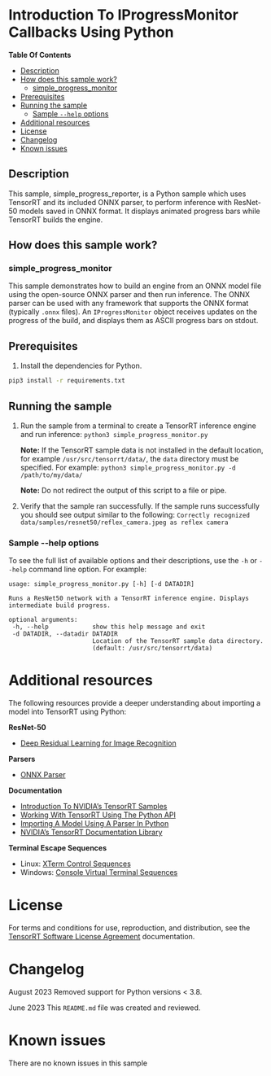 # Introduction To IProgressMonitor Callbacks Using Python


**Table Of Contents**
- [Description](#description)
- [How does this sample work?](#how-does-this-sample-work)
	* [simple_progress_monitor](#simple_progress_monitor)
- [Prerequisites](#prerequisites)
- [Running the sample](#running-the-sample)
	* [Sample `--help` options](#sample-help-options)
- [Additional resources](#additional-resources)
- [License](#license)
- [Changelog](#changelog)
- [Known issues](#known-issues)

## Description

This sample, simple_progress_reporter, is a Python sample which uses TensorRT and its included ONNX parser, to perform inference with ResNet-50 models saved in ONNX format. It displays animated progress bars while TensorRT builds the engine. 

## How does this sample work?

### simple_progress_monitor

This sample demonstrates how to build an engine from an ONNX model file using the open-source ONNX parser and then run inference. The ONNX parser can be used with any framework that supports the ONNX format (typically `.onnx` files). An `IProgressMonitor` object receives updates on the progress of the build, and displays them as ASCII progress bars on stdout.

## Prerequisites

1. Install the dependencies for Python.

```bash
pip3 install -r requirements.txt
```

## Running the sample

1.  Run the sample from a terminal to create a TensorRT inference engine and run inference:
	`python3 simple_progress_monitor.py`

	**Note:** If the TensorRT sample data is not installed in the default location, for example `/usr/src/tensorrt/data/`, the `data` directory must be specified. For example: `python3 simple_progress_monitor.py -d /path/to/my/data/`

	**Note:** Do not redirect the output of this script to a file or pipe.

2.  Verify that the sample ran successfully. If the sample runs successfully you should see output similar to the following:
	`Correctly recognized data/samples/resnet50/reflex_camera.jpeg as reflex camera`

### Sample --help options

To see the full list of available options and their descriptions, use the `-h` or `--help` command line option. For example:
```
usage: simple_progress_monitor.py [-h] [-d DATADIR]

Runs a ResNet50 network with a TensorRT inference engine. Displays intermediate build progress.

optional arguments:
 -h, --help            show this help message and exit
 -d DATADIR, --datadir DATADIR
                       Location of the TensorRT sample data directory.
                       (default: /usr/src/tensorrt/data)
```

# Additional resources

The following resources provide a deeper understanding about importing a model into TensorRT using Python:

**ResNet-50**
- [Deep Residual Learning for Image Recognition](https://arxiv.org/pdf/1512.03385.pdf)

**Parsers**
- [ONNX Parser](https://docs.nvidia.com/deeplearning/sdk/tensorrt-api/python_api/parsers/Onnx/pyOnnx.html)

**Documentation**
- [Introduction To NVIDIA’s TensorRT Samples](https://docs.nvidia.com/deeplearning/sdk/tensorrt-sample-support-guide/index.html#samples)
- [Working With TensorRT Using The Python API](https://docs.nvidia.com/deeplearning/sdk/tensorrt-developer-guide/index.html#python_topics)
- [Importing A Model Using A Parser In Python](https://docs.nvidia.com/deeplearning/sdk/tensorrt-developer-guide/index.html#import_model_python)
- [NVIDIA’s TensorRT Documentation Library](https://docs.nvidia.com/deeplearning/sdk/tensorrt-archived/index.html)

**Terminal Escape Sequences**
- Linux: [XTerm Control Sequences](https://invisible-island.net/xterm/ctlseqs/ctlseqs.html)
- Windows: [Console Virtual Terminal Sequences](https://learn.microsoft.com/en-us/windows/console/console-virtual-terminal-sequences)

# License

For terms and conditions for use, reproduction, and distribution, see the [TensorRT Software License Agreement](https://docs.nvidia.com/deeplearning/sdk/tensorrt-sla/index.html) documentation.

# Changelog

August 2023
Removed support for Python versions < 3.8.

June 2023
This `README.md` file was created and reviewed.

# Known issues

There are no known issues in this sample

